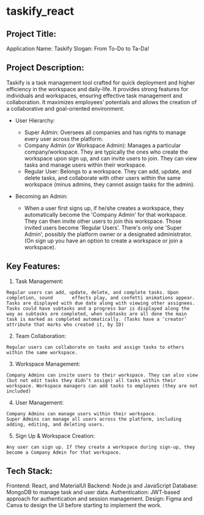 # taskify_react

Project Title:
--------------
Application Name: Taskify
Slogan: From To-Do to Ta-Da!


Project Description:
---------------------
Taskify is a task management tool crafted for quick deployment and higher efficiency in the workspace and daily-life. It provides strong features for individuals and workspaces, ensuring effective task management and collaboration. It maximizes employees’ potentials and allows the creation of a collaborative and goal-oriented environment.

* User Hierarchy:
  -	Super Admin: Oversees all companies and has rights to manage every user across the platform.
  -	Company Admin (or Workspace Admin): Manages a particular company/workspace. They are typically the ones who create the workspace upon sign up, and can invite users to join. They can view tasks and manage users within their workspace.
  -	Regular User: Belongs to a workspace. They can add, update, and delete tasks, and collaborate with other users within the same workspace (minus admins, they cannot assign tasks for the admin).

* Becoming an Admin:
  - When a user first signs up, if he/she creates a workspace, they automatically become the 'Company Admin' for that workspace. They can then invite other users to join this workspace. Those invited users become 'Regular Users'. There's only one 'Super Admin', possibly the platform owner or a designated administrator. (On sign up you have an option to create a workspace or join a workspace).


Key Features:
--------------

  1.	Task Management:
  
    Regular users can add, update, delete, and complete tasks. Upon completion, sound       effects play, and confetti animations appear.
    Tasks are displayed with due date along with viewing other assignees.
    Tasks could have subtasks and a progress bar is displayed along the way as subtasks are completed, when subtasks are all done the main task is marked as completed automatically. (Tasks have a ‘creator’ attribute that marks who created it, by ID)
  
  2.	Team Collaboration: 
  
    Regular users can collaborate on tasks and assign tasks to others within the same workspace.
  
  3.	Workspace Management:
  
    Company Admins can invite users to their workspace. They can also view (but not edit tasks they didn’t assign) all tasks within their workspace. Workspace managers can add tasks to employees (they are not included)
  
  4.	User Management:
  
    Company Admins can manage users within their workspace.
    Super Admins can manage all users across the platform, including adding, editing, and deleting users.
  
  5.	Sign Up & Workspace Creation:
  
    Any user can sign up. If they create a workspace during sign-up, they become a Company Admin for that workspace.

Tech Stack:
-----------

Frontend: React, and MaterialUI
Backend: Node.js and JavaScript
Database: MongoDB to manage task and user data.
Authentication: JWT-based approach for authentication and session management.
Design: Figma and Canva to design the UI before starting to implement the work.

